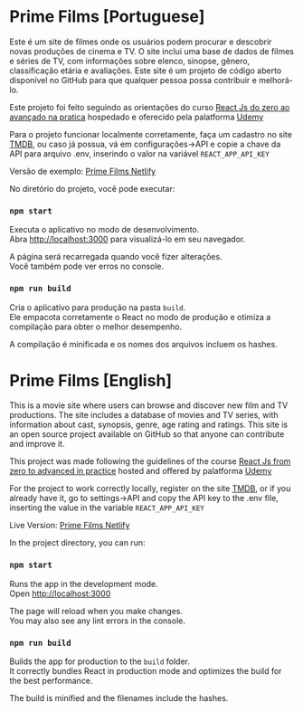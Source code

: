 # Prime Films [Portuguese]

Este é um site de filmes onde os usuários podem procurar e descobrir novas produções de cinema e TV. O site inclui uma base de dados de filmes e séries de TV, com informações sobre elenco, sinopse, gênero, classificação etária e avaliações. Este site é um projeto de código aberto disponível no GitHub para que qualquer pessoa possa contribuir e melhorá-lo.

Este projeto foi feito seguindo as orientações do curso [React Js do zero ao avançado na pratica](https://www.udemy.com/course/curso-reactjs) hospedado e oferecido pela palatforma [Udemy](https://udemy.com)

Para o projeto funcionar localmente corretamente, faça um cadastro no site [TMDB](https://www.themoviedb.org/), ou caso já possua, vá em configurações->API e copie a chave da API para arquivo .env, inserindo o valor na variável `REACT_APP_API_KEY`

Versão de exemplo: [Prime Films Netlify](https://prime-films.netlify.app/)

No diretório do projeto, você pode executar:
### `npm start`

Executa o aplicativo no modo de desenvolvimento.\
Abra [http://localhost:3000](http://localhost:3000) para visualizá-lo em seu navegador.

A página será recarregada quando você fizer alterações.\
Você também pode ver erros no console.

### `npm run build`

Cria o aplicativo para produção na pasta `build`.\
Ele empacota corretamente o React no modo de produção e otimiza a compilação para obter o melhor desempenho.

A compilação é minificada e os nomes dos arquivos incluem os hashes.

# Prime Films [English]
This is a movie site where users can browse and discover new film and TV productions. The site includes a database of movies and TV series, with information about cast, synopsis, genre, age rating and ratings. This site is an open source project available on GitHub so that anyone can contribute and improve it.

This project was made following the guidelines of the course [React Js from zero to advanced in practice](https://www.udemy.com/course/curso-reactjs) hosted and offered by palatforma [Udemy](https://udemy)

For the project to work correctly locally, register on the site [TMDB](https://www.themoviedb.org/), or if you already have it, go to settings->API and copy the API key to the .env file, inserting the value in the variable `REACT_APP_API_KEY`

Live Version: [Prime Films Netlify](https://prime-films.netlify.app/)

In the project directory, you can run:
### `npm start`

Runs the app in the development mode.\
Open [http://localhost:3000](http://localhost:3000)

The page will reload when you make changes.\
You may also see any lint errors in the console.

### `npm run build`

Builds the app for production to the `build` folder.\
It correctly bundles React in production mode and optimizes the build for the best performance.

The build is minified and the filenames include the hashes.
